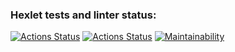 ### Hexlet tests and linter status:
[![Actions Status](https://github.com/EldarOpera/frontend-project-46/workflows/hexlet-check/badge.svg)](https://github.com/EldarOpera/frontend-project-46/actions)
[![Actions Status](https://github.com/EldarOpera/frontend-project-46/workflows/github-actions/badge.svg)](https://github.com/EldarOpera/frontend-project-46/actions)
[![Maintainability](https://api.codeclimate.com/v1/badges/b51ca25eb96cef345f58/maintainability)](https://codeclimate.com/github/EldarOpera/frontend-project-46/maintainability)
